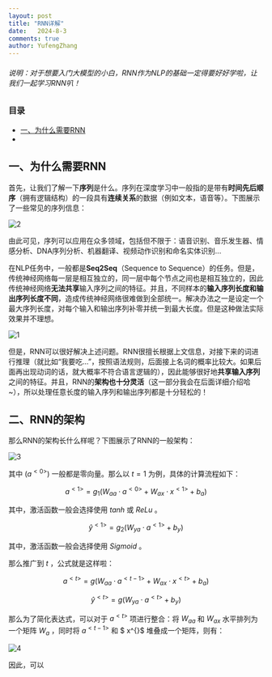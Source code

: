 ```yaml
---
layout: post
title: "RNN详解"
date:   2024-8-3
comments: true
author: YufengZhang
---
```


###### 说明：对于想要入门大模型的小白，RNN作为NLP的基础一定得要好好学啦，让我们一起学习RNN叭！

<!-- more -->

### 目录
- [一、为什么需要RNN](#一、为什么需要RNN)
- 
## 一、为什么需要RNN

首先，让我们了解一下**序列**是什么。序列在深度学习中一般指的是带有**时间先后顺序**（拥有逻辑结构）的一段具有**连续关系**的数据（例如文本，语音等）。下图展示了一些常见的序列信息：

![2](https://peninsulazyf.github.io/images/2.png)

由此可见，序列可以应用在众多领域，包括但不限于：语音识别、音乐发生器、情感分析、DNA序列分析、机器翻译、视频动作识别和命名实体识别...

在NLP任务中，一般都是**Seq2Seq**（Sequence to Sequence）的任务。但是，传统神经网络每一层是相互独立的，同一层中每个节点之间也是相互独立的，因此传统神经网络**无法共享**输入序列之间的特征。并且，不同样本的**输入序列长度和输出序列长度不同**，造成传统神经网络很难做到全部统一。解决办法之一是设定一个最大序列长度，对每个输入和输出序列补零并统一到最大长度。但是这种做法实际效果并不理想。

![1](https://peninsulazyf.github.io/images/1.png)

但是，RNN可以很好解决上述问题。RNN很擅长根据上文信息，对接下来的词进行推理（就比如“我要吃...”，按照语法规则，后面接上名词的概率比较大。如果后面再出现动词的话，就大概率不符合语言逻辑的），因此能够很好地**共享输入序列**之间的特征。并且，RNN的**架构也十分灵活**（这一部分我会在后面详细介绍哈~），所以处理任意长度的输入序列和输出序列都是十分轻松的！

## 二、RNN的架构

那么RNN的架构长什么样呢？下图展示了RNN的一般架构：

![3](https://peninsulazyf.github.io/images/3.png)

其中 \($a^{<0>}$\) 一般都是零向量。那么以 $t=1$ 为例，具体的计算流程如下：

$$a^{<1>}=g_1(W_{aa} \cdot a^{<0>}+W_{ax} \cdot x^{<1>}+b_a)$$

其中，激活函数一般会选择使用 $tanh$ 或 $ReLu$ 。

$$\hat{y}^{<1>}=g_2(W_{ya} \cdot a^{<1>}+b_y)$$

其中，激活函数一般会选择使用 $Sigmoid$ 。

那么推广到 $t$ ，公式就是这样啦：

$$a^{<t>}=g(W_{aa} \cdot a^{<t-1>}+W_{ax} \cdot x^{<t>}+b_a)$$

$$\hat{y}^{<t>}=g(W_{ya} \cdot a^{<t>}+b_y)$$

那么为了简化表达式，可以对于 $a^{<t>}$ 项进行整合：将 $W_{aa}$ 和 $W_{ax}$ 水平排列为一个矩阵 $W_a$ ，同时将 $a^{<t-1>}$ 和 $ x^{<t>}$ 堆叠成一个矩阵，则有：

![4](https://peninsulazyf.github.io/images/4.png)

因此，可以
